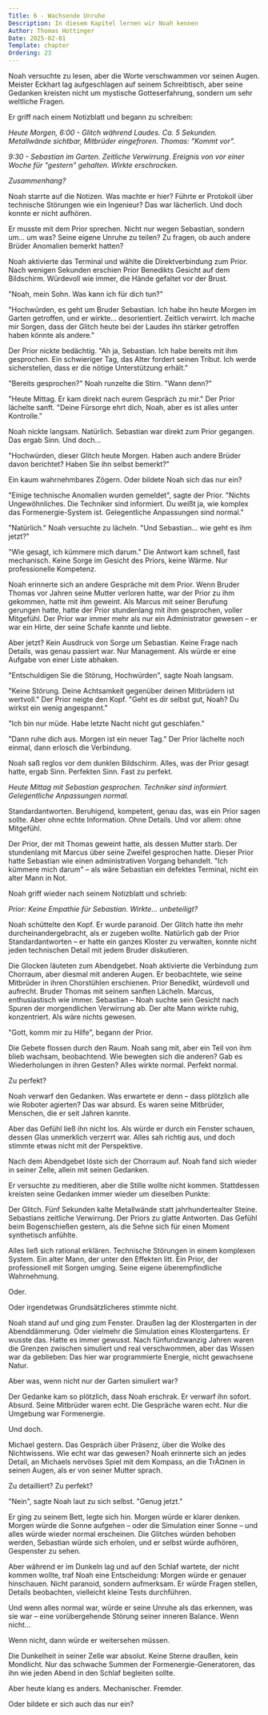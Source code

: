 ```yaml
---
Title: 6 - Wachsende Unruhe
Description: In diesem Kapitel lernen wir Noah kennen
Author: Thomas Hottinger
Date: 2025-02-01
Template: chapter
Ordering: 23
---
```

Noah versuchte zu lesen, aber die Worte verschwammen vor seinen Augen. Meister Eckhart lag aufgeschlagen auf seinem Schreibtisch, aber seine Gedanken kreisten nicht um mystische Gotteserfahrung, sondern um sehr weltliche Fragen.

Er griff nach einem Notizblatt und begann zu schreiben:

*Heute Morgen, 6:00 - Glitch während Laudes. Ca. 5 Sekunden. Metallwände sichtbar, Mitbrüder eingefroren. Thomas: "Kommt vor".*

*9:30 - Sebastian im Garten. Zeitliche Verwirrung. Ereignis von vor einer Woche für "gestern" gehalten. Wirkte erschrocken.*

*Zusammenhang?*

Noah starrte auf die Notizen. Was machte er hier? Führte er Protokoll über technische Störungen wie ein Ingenieur? Das war lächerlich. Und doch konnte er nicht aufhören.

Er musste mit dem Prior sprechen. Nicht nur wegen Sebastian, sondern um... um was? Seine eigene Unruhe zu teilen? Zu fragen, ob auch andere Brüder Anomalien bemerkt hatten?

Noah aktivierte das Terminal und wählte die Direktverbindung zum Prior. Nach wenigen Sekunden erschien Prior Benedikts Gesicht auf dem Bildschirm. Würdevoll wie immer, die Hände gefaltet vor der Brust.

"Noah, mein Sohn. Was kann ich für dich tun?"

"Hochwürden, es geht um Bruder Sebastian. Ich habe ihn heute Morgen im Garten getroffen, und er wirkte... desorientiert. Zeitlich verwirrt. Ich mache mir Sorgen, dass der Glitch heute bei der Laudes ihn stärker getroffen haben könnte als andere."

Der Prior nickte bedächtig. "Ah ja, Sebastian. Ich habe bereits mit ihm gesprochen. Ein schwieriger Tag, das Alter fordert seinen Tribut. Ich werde sicherstellen, dass er die nötige Unterstützung erhält."

"Bereits gesprochen?" Noah runzelte die Stirn. "Wann denn?"

"Heute Mittag. Er kam direkt nach eurem Gespräch zu mir." Der Prior lächelte sanft. "Deine Fürsorge ehrt dich, Noah, aber es ist alles unter Kontrolle."

Noah nickte langsam. Natürlich. Sebastian war direkt zum Prior gegangen. Das ergab Sinn. Und doch...

"Hochwürden, dieser Glitch heute Morgen. Haben auch andere Brüder davon berichtet? Haben Sie ihn selbst bemerkt?"

Ein kaum wahrnehmbares Zögern. Oder bildete Noah sich das nur ein?

"Einige technische Anomalien wurden gemeldet", sagte der Prior. "Nichts Ungewöhnliches. Die Techniker sind informiert. Du weißt ja, wie komplex das Formenergie-System ist. Gelegentliche Anpassungen sind normal."

"Natürlich." Noah versuchte zu lächeln. "Und Sebastian... wie geht es ihm jetzt?"

"Wie gesagt, ich kümmere mich darum." Die Antwort kam schnell, fast mechanisch. Keine Sorge im Gesicht des Priors, keine Wärme. Nur professionelle Kompetenz.

Noah erinnerte sich an andere Gespräche mit dem Prior. Wenn Bruder Thomas vor Jahren seine Mutter verloren hatte, war der Prior zu ihm gekommen, hatte mit ihm geweint. Als Marcus mit seiner Berufung gerungen hatte, hatte der Prior stundenlang mit ihm gesprochen, voller Mitgefühl. Der Prior war immer mehr als nur ein Administrator gewesen – er war ein Hirte, der seine Schafe kannte und liebte.

Aber jetzt? Kein Ausdruck von Sorge um Sebastian. Keine Frage nach Details, was genau passiert war. Nur Management. Als würde er eine Aufgabe von einer Liste abhaken.

"Entschuldigen Sie die Störung, Hochwürden", sagte Noah langsam.

"Keine Störung. Deine Achtsamkeit gegenüber deinen Mitbrüdern ist wertvoll." Der Prior neigte den Kopf. "Geht es dir selbst gut, Noah? Du wirkst ein wenig angespannt."

"Ich bin nur müde. Habe letzte Nacht nicht gut geschlafen."

"Dann ruhe dich aus. Morgen ist ein neuer Tag." Der Prior lächelte noch einmal, dann erlosch die Verbindung.

Noah saß reglos vor dem dunklen Bildschirm. Alles, was der Prior gesagt hatte, ergab Sinn. Perfekten Sinn. Fast zu perfekt.

*Heute Mittag mit Sebastian gesprochen. Techniker sind informiert. Gelegentliche Anpassungen normal.*

Standardantworten. Beruhigend, kompetent, genau das, was ein Prior sagen sollte. Aber ohne echte Information. Ohne Details. Und vor allem: ohne Mitgefühl.

Der Prior, der mit Thomas geweint hatte, als dessen Mutter starb. Der stundenlang mit Marcus über seine Zweifel gesprochen hatte. Dieser Prior hatte Sebastian wie einen administrativen Vorgang behandelt. "Ich kümmere mich darum" – als wäre Sebastian ein defektes Terminal, nicht ein alter Mann in Not.

Noah griff wieder nach seinem Notizblatt und schrieb:

*Prior: Keine Empathie für Sebastian. Wirkte... unbeteiligt?*

Noah schüttelte den Kopf. Er wurde paranoid. Der Glitch hatte ihn mehr durcheinandergebracht, als er zugeben wollte. Natürlich gab der Prior Standardantworten – er hatte ein ganzes Kloster zu verwalten, konnte nicht jeden technischen Detail mit jedem Bruder diskutieren.

Die Glocken läuteten zum Abendgebet. Noah aktivierte die Verbindung zum Chorraum, aber diesmal mit anderen Augen. Er beobachtete, wie seine Mitbrüder in ihren Chorstühlen erschienen. Prior Benedikt, würdevoll und aufrecht. Bruder Thomas mit seinem sanften Lächeln. Marcus, enthusiastisch wie immer. Sebastian – Noah suchte sein Gesicht nach Spuren der morgendlichen Verwirrung ab. Der alte Mann wirkte ruhig, konzentriert. Als wäre nichts gewesen.

"Gott, komm mir zu Hilfe", begann der Prior.

Die Gebete flossen durch den Raum. Noah sang mit, aber ein Teil von ihm blieb wachsam, beobachtend. Wie bewegten sich die anderen? Gab es Wiederholungen in ihren Gesten? Alles wirkte normal. Perfekt normal.

Zu perfekt?

Noah verwarf den Gedanken. Was erwartete er denn – dass plötzlich alle wie Roboter agierten? Das war absurd. Es waren seine Mitbrüder, Menschen, die er seit Jahren kannte.

Aber das Gefühl ließ ihn nicht los. Als würde er durch ein Fenster schauen, dessen Glas unmerklich verzerrt war. Alles sah richtig aus, und doch stimmte etwas nicht mit der Perspektive.

Nach dem Abendgebet löste sich der Chorraum auf. Noah fand sich wieder in seiner Zelle, allein mit seinen Gedanken.

Er versuchte zu meditieren, aber die Stille wollte nicht kommen. Stattdessen kreisten seine Gedanken immer wieder um dieselben Punkte:

Der Glitch. Fünf Sekunden kalte Metallwände statt jahrhundertealter Steine. Sebastians zeitliche Verwirrung. Der Priors zu glatte Antworten. Das Gefühl beim Bogenschießen gestern, als die Sehne sich für einen Moment synthetisch anfühlte.

Alles ließ sich rational erklären. Technische Störungen in einem komplexen System. Ein alter Mann, der unter den Effekten litt. Ein Prior, der professionell mit Sorgen umging. Seine eigene überempfindliche Wahrnehmung.

Oder.

Oder irgendetwas Grundsätzlicheres stimmte nicht.

Noah stand auf und ging zum Fenster. Draußen lag der Klostergarten in der Abenddämmerung. Oder vielmehr die Simulation eines Klostergartens. Er wusste das. Hatte es immer gewusst. Nach fünfundzwanzig Jahren waren die Grenzen zwischen simuliert und real verschwommen, aber das Wissen war da geblieben: Das hier war programmierte Energie, nicht gewachsene Natur.

Aber was, wenn nicht nur der Garten simuliert war?

Der Gedanke kam so plötzlich, dass Noah erschrak. Er verwarf ihn sofort. Absurd. Seine Mitbrüder waren echt. Die Gespräche waren echt. Nur die Umgebung war Formenergie.

Und doch.

Michael gestern. Das Gespräch über Präsenz, über die Wolke des Nichtwissens. Wie echt war das gewesen? Noah erinnerte sich an jedes Detail, an Michaels nervöses Spiel mit dem Kompass, an die TrÃ¤nen in seinen Augen, als er von seiner Mutter sprach.

Zu detailliert? Zu perfekt?

"Nein", sagte Noah laut zu sich selbst. "Genug jetzt."

Er ging zu seinem Bett, legte sich hin. Morgen würde er klarer denken. Morgen würde die Sonne aufgehen – oder die Simulation einer Sonne – und alles würde wieder normal erscheinen. Die Glitches würden behoben werden, Sebastian würde sich erholen, und er selbst würde aufhören, Gespenster zu sehen.

Aber während er im Dunkeln lag und auf den Schlaf wartete, der nicht kommen wollte, traf Noah eine Entscheidung: Morgen würde er genauer hinschauen. Nicht paranoid, sondern aufmerksam. Er würde Fragen stellen, Details beobachten, vielleicht kleine Tests durchführen.

Und wenn alles normal war, würde er seine Unruhe als das erkennen, was sie war – eine vorübergehende Störung seiner inneren Balance. Wenn nicht...

Wenn nicht, dann würde er weitersehen müssen.

Die Dunkelheit in seiner Zelle war absolut. Keine Sterne draußen, kein Mondlicht. Nur das schwache Summen der Formenergie-Generatoren, das ihn wie jeden Abend in den Schlaf begleiten sollte.

Aber heute klang es anders. Mechanischer. Fremder.

Oder bildete er sich auch das nur ein?
